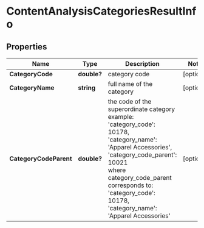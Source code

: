 # ContentAnalysisCategoriesResultInfo


## Properties

| Name | Type | Description | Notes |
|------------ | ------------- | ------------- | -------------|
**CategoryCode** | **double?** | category code |[optional]|
**CategoryName** | **string** | full name of the category |[optional]|
**CategoryCodeParent** | **double?** | the code of the superordinate category<br>example:<br>'category_code': 10178,<br>'category_name': 'Apparel Accessories',<br>'category_code_parent': 10021<br>where category_code_parent<br>corresponds to:<br>'category_code': 10178,<br>'category_name': 'Apparel Accessories' |[optional]|